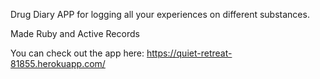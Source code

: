 Drug Diary APP for logging all your experiences on different substances.

Made Ruby and Active Records 


You can check out the app here:
https://quiet-retreat-81855.herokuapp.com/